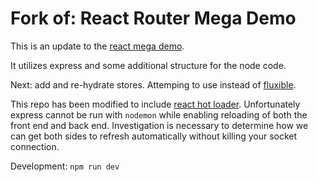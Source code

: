 Fork of: React Router Mega Demo
===============================

This is an update to the [react mega demo](https://github.com/rackt/react-router-mega-demo).

It utilizes express and some additional structure for the node code.

Next: add and re-hydrate stores.  Attemping to use instead of [fluxible](http://fluxible.io/).

This repo has been modified to include [react hot loader](http://gaearon.github.io/react-hot-loader/).  Unfortunately express cannot be run with `nodemon` while enabling reloading of both the front end and back end.  Investigation is necessary to determine how we can get both sides to refresh automatically without killing your socket connection.

Development:
`npm run dev`
